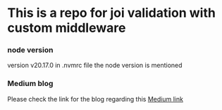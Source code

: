 # This is a repo for joi  validation with custom middleware

### node version 
version v20.17.0
in .nvmrc file the node version is mentioned

### Medium blog
Please check the link for the blog regarding this 
[Medium link](https://medium.com/@arpanmajibally/efficient-joi-validation-in-express-with-custom-middleware-409204e99507) 

